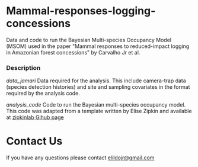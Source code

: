 # Mammal-responses-logging-concessions

Data and code to run the Bayesian Multi-species Occupancy Model (MSOM) used in the paper "Mammal responses to reduced-impact logging in Amazonian forest concessions" by Carvalho Jr et al.

### Description

*data_jamari* Data required for the analysis. This include camera-trap data (species detection histories) and site and sampling covariates in the format required by the analysis code. 

*analysis_code* Code to run the Bayesian multi-species occupancy model. This code was adapted from a template written by Elise Zipkin and available at [zipkinlab Gihub page](https://github.com/zipkinlab/Community_model_examples-covariate_model/blob/master/covariate%20model%20code.r)


# Contact Us
If you have any questions please contact <elildojr@gmail.com>
